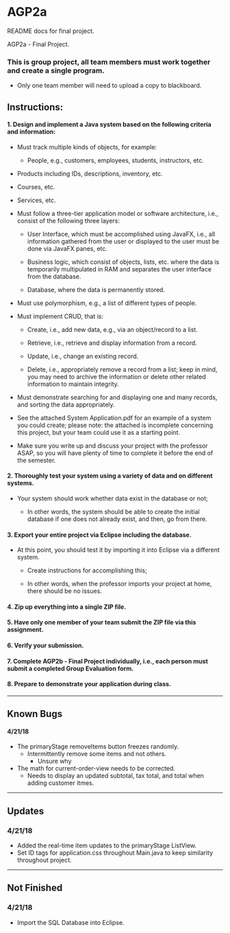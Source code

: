 # AGP2a
README docs for final project. 

AGP2a - Final Project.

### This is group project, all team members must work together and create a single program.
  - Only one team member will need to upload a copy to blackboard.
## Instructions:

#### 1.	Design and implement a Java system based on the following criteria and information:

  *	Must track multiple kinds of objects, for example:

     * People, e.g., customers, employees, students, instructors, etc.

  *	Products including IDs, descriptions, inventory, etc.

  * Courses, etc.

  * Services, etc.

  * Must follow a three-tier application model or software architecture, i.e., consist of the following three layers:

    * User Interface, which must be accomplished using JavaFX, i.e., all information gathered from the user or displayed to the user must be done via JavaFX panes, etc.

    *	Business logic, which consist of objects, lists, etc. where the data is temporarily multipulated in RAM and separates the user interface from the database.

    *	Database, where the data is permanently stored.

  *	Must use polymorphism, e.g., a list of different types of people.

  *	Must implement CRUD, that is:

    *	Create, i.e., add new data, e.g., via an object/record to a list.

    *	Retrieve, i.e., retrieve and display information from a record.

    * Update, i.e., change an existing record.

    * Delete, i.e., appropriately remove a record from a list; keep in mind, you may need to archive the information or delete other related information to maintain integrity.

  * Must demonstrate searching for and displaying one and many records, and sorting the data appropriately.

  *	See the attached System Application.pdf for an example of a system you could create; please note: the attached is incomplete concerning this project, but your team could use it as a starting point.

  * Make sure you write up and discuss your project with the professor ASAP, so you will have plenty of time to complete it before the end of the semester.



#### 2. Thoroughly test your system using a variety of data and on different systems.   

- Your system should work whether data exist in the database or not;

  - In other words, the system should be able to create the initial database if one does not already exist, and then, go from there.

#### 3.	Export your entire project via Eclipse including the database.

  - At this point, you should test it by importing it into Eclipse via a different system.

    - Create instructions for accomplishing this;

    - In other words, when the professor imports your project at home, there should be no issues.

#### 4.	Zip up everything into a single ZIP file.

#### 5.	Have only one member of your team submit the ZIP file via this assignment.

#### 6.	Verify your submission.

#### 7.	Complete AGP2b - Final Project individually, i.e., each person must submit a completed Group Evaluation form.

#### 8.	Prepare to demonstrate your application during class.

____________

## Known Bugs

#### 4/21/18
- The primaryStage removeItems button freezes randomly.
  - Intermittently remove some items and not others.
    - Unsure why
- The math for current-order-view needs to be corrected.
   - Needs to display an updated subtotal, tax total, and total when adding customer itmes.



____________

## Updates

### 4/21/18
  - Added the real-time item updates to the primaryStage ListView.
  - Set ID tags for application.css throughout Main.java to keep similarity throughout project.


____________

## Not Finished

### 4/21/18
  - Import the SQL Database into Eclipse.
